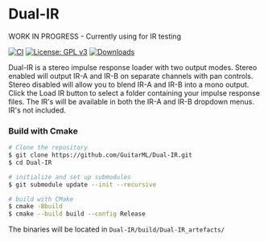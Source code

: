# Dual-IR

WORK IN PROGRESS - Currently using for IR testing

[![CI](https://github.com/GuitarML/Dual-IR/actions/workflows/cmake.yml/badge.svg)](https://github.com/GuitarML/Dual-IR/actions/workflows/cmake.yml) [![License: GPL v3](https://img.shields.io/badge/License-GPLv3-brightgreen.svg)](https://www.gnu.org/licenses/gpl-3.0) [![Downloads](https://img.shields.io/github/downloads/GuitarML/Dual-IR/total)](https://somsubhra.github.io/github-release-stats/?username=GuitarML&repository=Dual-IR&page=1&per_page=30)

Dual-IR is a stereo impulse response loader with two output modes. Stereo enabled will output IR-A and IR-B on separate channels with pan controls. Stereo disabled will allow you to blend IR-A and IR-B into a mono output. Click the Load IR button to select a folder containing your impulse response files. The IR's will be available in both the IR-A and IR-B dropdown menus. IR's not included. 


### Build with Cmake

```bash
# Clone the repository
$ git clone https://github.com/GuitarML/Dual-IR.git
$ cd Dual-IR

# initialize and set up submodules
$ git submodule update --init --recursive

# build with CMake
$ cmake -Bbuild
$ cmake --build build --config Release
```
The binaries will be located in `Dual-IR/build/Dual-IR_artefacts/`
